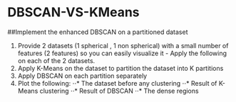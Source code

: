 # DBSCAN-VS-KMeans
##Implement the enhanced DBSCAN on a partitioned dataset

1. Provide 2 datasets (1 spherical , 1 non spherical) with a small number of features (2 features) so you can easily visualize it - Apply the following on each of the 2 datasets.
2. Apply K-Means on the dataset to partition the dataset into K partitions
3. Apply DBSCAN on each partition separately
4. Plot the following:
⋅⋅* The dataset before any clustering
⋅⋅* Result of K-Means clustering
⋅⋅* Result of DBSCAN
⋅⋅* The dense regions
